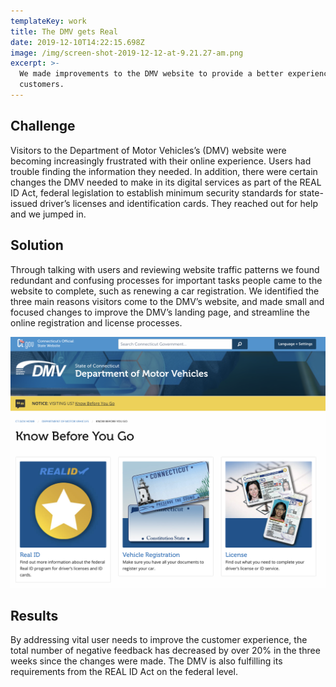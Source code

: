 ```yaml
---
templateKey: work
title: The DMV gets Real
date: 2019-12-10T14:22:15.698Z
image: /img/screen-shot-2019-12-12-at-9.21.27-am.png
excerpt: >-
  We made improvements to the DMV website to provide a better experience for
  customers.
---
```


## Challenge

Visitors to the Department of Motor Vehicles’s (DMV) website were becoming increasingly frustrated with their online experience. Users had trouble finding the information they needed. In addition, there were certain changes the DMV needed to make in its digital services as part of the REAL ID Act, federal legislation to establish minimum security standards for state-issued driver’s licenses and identification cards. They reached out for help and we jumped in. 

## Solution

Through talking with users and reviewing website traffic patterns we found redundant and confusing processes for important tasks people came to the website to complete, such as renewing a car registration. We identified the three main reasons visitors come to the DMV’s website, and made small and focused changes to improve the DMV’s landing page, and streamline the online registration and license processes. 

![DMV site improvements](/img/screen-shot-2019-12-12-at-9.21.27-am.png "DMV site improvements")

## Results

By addressing vital user needs to improve the customer experience, the total number of negative feedback has decreased by over 20% in the three weeks since the changes were made. The DMV is also fulfilling its requirements from the REAL ID Act on the federal level.